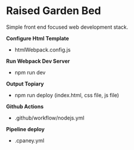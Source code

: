 # Raised Garden Bed

Simple front end focused web development stack.

**Configure Html Template**
- htmlWebpack.config.js

**Run Webpack Dev Server**

- npm run dev

**Output Topiary**

- npm run deploy (index.html, css file, js file)

**Github Actions**

- .github/workflow/nodejs.yml

**Pipeline deploy**

- .cpaney.yml
